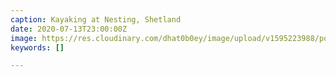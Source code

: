 ```yaml
---
caption: Kayaking at Nesting, Shetland
date: 2020-07-13T23:00:00Z
image: https://res.cloudinary.com/dhat0b0ey/image/upload/v1595223988/portfolio/latestimages/IMG_7962_wzepjn.jpg
keywords: []

---
```

